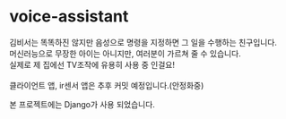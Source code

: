# voice-assistant
김비서는 똑똑하진 않지만 음성으로 명령을 지정하면 그 일을 수행하는 친구입니다.</br>
머신러능으로 무장한 아이는 아니지만, 여러분이 가르쳐 줄 수 있습니다.</br>
실제로 제 집에선 TV조작에 유용히 사용 중 인걸요!</br></br>
클라이언트 앱, ir센서 앱은 추후 커밋 예정입니다.(안정화중)

본 프로젝트에는 Django가 사용 되었습니다.
